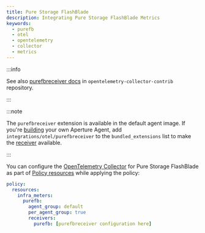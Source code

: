 ```yaml
---
title: Pure Storage FlashBlade
description: Integrating Pure Storage FlashBlade Metrics
keywords:
  - purefb
  - otel
  - opentelemetry
  - collector
  - metrics
---
```


:::info

See also [purefbreceiver docs][receiver] in `opentelemetry-collector-contrib`
repository.

:::

:::note

The `purefbreceiver` extension is available in the default agent image. If
you're [building][build] your own Aperture Agent, add
`integrations/otel/purefbreceiver` to the `bundled_extensions` list to make the
[receiver][receiver] available.

:::

You can configure the [OpenTelemetry Collector][opentelemetry-collector] for
Pure Storage FlashBlade as part of [Policy resources][policy-resources] while
applying the policy:

```yaml
policy:
  resources:
    infra_meters:
      purefb:
        agent_group: default
        per_agent_group: true
        receivers:
          purefb: [purefbreceiver configuration here]
```

[build]: /reference/aperturectl/build/agent/agent.md
[receiver]:
  https://github.com/open-telemetry/opentelemetry-collector-contrib/tree/main/receiver/purefbreceiver
[opentelemetry-collector]: /reference/configuration/spec.md#telemetry-collector
[policy-resources]: /reference/configuration/spec.md#resources
